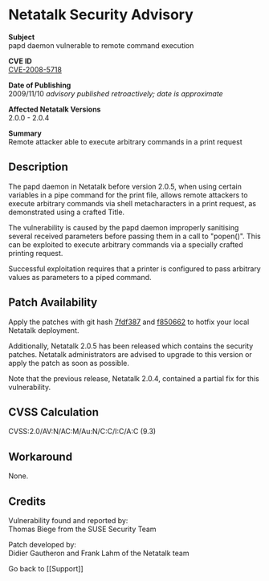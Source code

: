# Netatalk Security Advisory

**Subject**  
papd daemon vulnerable to remote command execution

**CVE ID**  
[CVE-2008-5718](https://www.cve.org/CVERecord?id=CVE-2008-5718)

**Date of Publishing**  
2009/11/10 *advisory published retroactively; date is approximate*

**Affected Netatalk Versions**  
2.0.0 - 2.0.4

**Summary**  
Remote attacker able to execute arbitrary commands in a print request

## Description

The papd daemon in Netatalk before version 2.0.5, when using certain
variables in a pipe command for the print file, allows remote attackers
to execute arbitrary commands via shell metacharacters in a print
request, as demonstrated using a crafted Title.

The vulnerability is caused by the papd daemon improperly sanitising
several received parameters before passing them in a call to "popen()".
This can be exploited to execute arbitrary commands via a specially
crafted printing request.

Successful exploitation requires that a printer is configured to pass
arbitrary values as parameters to a piped command.

## Patch Availability

Apply the patches with git hash
[7fdf387](https://github.com/Netatalk/netatalk/commit/7fdf387c6afc7d07ee54a45d1e62e8572eeaa21d.diff)
and
[f850662](https://github.com/Netatalk/netatalk/commit/f850662e9231d6437be0ff72e537230fc0aacf79.diff)
to hotfix your local Netatalk deployment.

Additionally, Netatalk 2.0.5 has been released which contains the
security patches. Netatalk administrators are advised to upgrade to this
version or apply the patch as soon as possible.

Note that the previous release, Netatalk 2.0.4, contained a partial fix
for this vulnerability.

## CVSS Calculation

CVSS:2.0/AV:N/AC:M/Au:N/C:C/I:C/A:C (9.3)

## Workaround

None.

## Credits

Vulnerability found and reported by:  
Thomas Biege from the SUSE Security Team

Patch developed by:  
Didier Gautheron and Frank Lahm of the Netatalk team

Go back to [[Support]]
